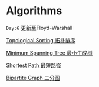 # Algorithms
`Day:6` 更新至Floyd-Warshall

[Topological Sorting 拓扑排序](https://github.com/Zhenyuan-Xi/Algorithm/tree/master/Topological%20Sorting)

[Minimum Spanning Tree 最小生成树](https://github.com/Zhenyuan-Xi/Algorithms/tree/master/Minimum%20Spanning%20Tree)

[Shortest Path 最短路径](https://github.com/Zhenyuan-Xi/Algorithms/tree/master/Shortest%20Path)

[Bipartite Graph 二分图](https://github.com/Zhenyuan-Xi/Algorithms/tree/master/Bipartite%20Graph)
